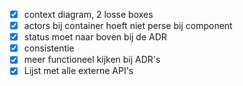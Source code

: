 - [x] context diagram, 2 losse boxes
- [x] actors bij container hoeft niet perse bij component
- [x] status moet naar boven bij de ADR
- [x] consistentie
- [x] meer functioneel kijken bij ADR's
- [x] Lijst met alle externe API's

